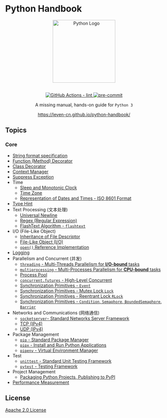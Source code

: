 # Python Handbook

<section align="center">
  <img src="https://raw.githubusercontent.com/leven-cn/python-handbook/main/.python-logo.png"
    alt="Python Logo" width="200" height="200" title="Python Logo">
  <br><br>
  <p>
    <a href="https://github.com/leven-cn/python-handbook/actions/workflows/lint.yml">
      <img src="https://github.com/leven-cn/python-handbook/actions/workflows/lint.yml/badge.svg"
      alt="GitHub Actions - lint" style="max-width:100%;">
    </a>
    <a href="https://github.com/pre-commit/pre-commit">
      <img src="https://img.shields.io/badge/pre--commit-enabled-brightgreen?logo=pre-commit&logoColor=white"
      alt="pre-commit" style="max-width:100%;">
    </a>
  </p>
  <p>A missing manual, hands-on guide for <code>Python 3</code></p>
  <p><a href="https://leven-cn.github.io/python-handbook/">https://leven-cn.github.io/python-handbook/</a></p>
</section>

## Topics

<!-- markdownlint-disable line-length -->

### Core

- [String format specification](https://leven-cn.github.io/python-handbook/recipes/core/str_fmt_spec)
- [Function (Method) Decorator](https://leven-cn.github.io/python-handbook/recipes/core/function_decorator)
- [Class Decorator](https://leven-cn.github.io/python-handbook/recipes/core/class_decorator)
- [Context Manager](https://leven-cn.github.io/python-handbook/recipes/core/context_manager)
- [Suppress Exception](https://leven-cn.github.io/python-handbook/recipes/core/suppress_exception)
- Time
  - [Sleep and Monotonic Clock](https://leven-cn.github.io/python-handbook/recipes/core/sleep)
  - [Time Zone](https://leven-cn.github.io/python-handbook/recipes/core/timezone)
  - [Representation of Dates and Times - ISO 8601 Format](https://leven-cn.github.io/python-handbook/recipes/core/iso_8601_fmt)
- [Type Hint](https://leven-cn.github.io/python-handbook/recipes/core/type_hint)
- Text Processing (文本处理)
  - [Universal Newline](https://leven-cn.github.io/python-handbook/recipes/core/universal_newline)
  - [Regex (Regular Expression)](https://leven-cn.github.io/python-handbook/recipes/core/regex)
  - [FlashText Algorithm - `flashtext`](https://leven-cn.github.io/python-handbook/recipes/core/flashtext)
- I/O (File-Like Object)
  - [Inheritance of File Descriptor](https://leven-cn.github.io/python-handbook/recipes/core/fd_inheritable)
  - [File-Like Object (I/O)](https://leven-cn.github.io/python-handbook/recipes/core/file_object)
  - [`open()` Reference Implementation](https://leven-cn.github.io/python-handbook/recipes/core/open)
- [Logging](https://leven-cn.github.io/python-handbook/recipes/core/logging)
- Parallelism and Concurrent (并发)
  - [`threading` - Multi-Threads Parallelism for **I/O-bound** tasks](https://leven-cn.github.io/python-handbook/recipes/core/multi_threads)
  - [`multiprocessing` - Multi-Processes Parallelism for **CPU-bound** tasks](https://leven-cn.github.io/python-handbook/recipes/core/multi_processes)
  - [Process Pool](https://leven-cn.github.io/python-handbook/recipes/core/process_pool)
  - [`concurrent.futures` - High-Level Concurrent](https://leven-cn.github.io/python-handbook/recipes/core/concurrent)
  - [Synchronization Primitives - `Event`](https://leven-cn.github.io/python-handbook/recipes/core/synchronization_event)
  - [Synchronization Primitives - Mutex Lock `Lock`](https://leven-cn.github.io/python-handbook/recipes/core/synchronization_lock)
  - [Synchronization Primitives - Reentrant Lock `RLock`](https://leven-cn.github.io/python-handbook/recipes/core/synchronization_rlock)
  - [Synchronization Primitives - `Condition`, `Semaphore`, `BoundedSemaphore`, `Barrier`](https://leven-cn.github.io/python-handbook/recipes/core/synchronization)
- Networks and Communications (网络通信)
  - [`socketserver`- Standard Networks Server Framework](https://leven-cn.github.io/python-handbook/recipes/core/socketserver)
  - [TCP (IPv4)](https://leven-cn.github.io/python-handbook/recipes/core/tcp_ipv4)
  - [UDP (IPv4)](https://leven-cn.github.io/python-handbook/recipes/core/udp_ipv4)
- Package Management
  - [`pip` - Standard Package Manager](https://leven-cn.github.io/python-handbook/recipes/core/pip)
  - [`pipx` - Install and Run Python Applications](https://leven-cn.github.io/python-handbook/recipes/core/pipx)
  - [`pipenv` - Virtual Environment Manager](https://leven-cn.github.io/python-handbook/recipes/core/pipenv)
- Test
  - [`unittest` - Standard Unit Testing Framework](https://leven-cn.github.io/python-handbook/recipes/core/unittest)
  - [`pytest` - Testing Framework](https://leven-cn.github.io/python-handbook/recipes/core/pytest)
- Project Management
  - [Packaging Python Projects, Publishing to PyPI](https://leven-cn.github.io/python-handbook/recipes/package)
- [Performance Measurement](https://leven-cn.github.io/python-handbook/recipes/perf)

<!-- markdownlint-enable line-length -->

## License

[Apache 2.0 License](https://github.com/leven-cn/python-handbook/blob/main/LICENSE)
